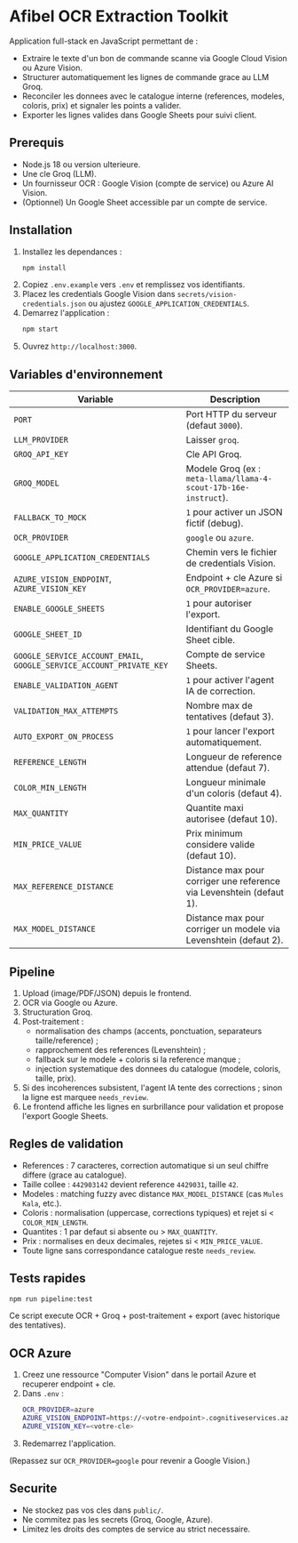 # Afibel OCR Extraction Toolkit

Application full-stack en JavaScript permettant de :

- Extraire le texte d'un bon de commande scanne via Google Cloud Vision ou Azure Vision.
- Structurer automatiquement les lignes de commande grace au LLM Groq.
- Reconciler les donnees avec le catalogue interne (references, modeles, coloris, prix) et signaler les points a valider.
- Exporter les lignes valides dans Google Sheets pour suivi client.

## Prerequis

- Node.js 18 ou version ulterieure.
- Une cle Groq (LLM).
- Un fournisseur OCR : Google Vision (compte de service) ou Azure AI Vision.
- (Optionnel) Un Google Sheet accessible par un compte de service.

## Installation

1. Installez les dependances :
   ```bash
   npm install
   ```
2. Copiez `.env.example` vers `.env` et remplissez vos identifiants.
3. Placez les credentials Google Vision dans `secrets/vision-credentials.json` ou ajustez `GOOGLE_APPLICATION_CREDENTIALS`.
4. Demarrez l'application :
   ```bash
   npm start
   ```
5. Ouvrez `http://localhost:3000`.

## Variables d'environnement

| Variable | Description |
|----------|-------------|
| `PORT` | Port HTTP du serveur (defaut `3000`). |
| `LLM_PROVIDER` | Laisser `groq`. |
| `GROQ_API_KEY` | Cle API Groq. |
| `GROQ_MODEL` | Modele Groq (ex : `meta-llama/llama-4-scout-17b-16e-instruct`). |
| `FALLBACK_TO_MOCK` | `1` pour activer un JSON fictif (debug). |
| `OCR_PROVIDER` | `google` ou `azure`. |
| `GOOGLE_APPLICATION_CREDENTIALS` | Chemin vers le fichier de credentials Vision. |
| `AZURE_VISION_ENDPOINT`, `AZURE_VISION_KEY` | Endpoint + cle Azure si `OCR_PROVIDER=azure`. |
| `ENABLE_GOOGLE_SHEETS` | `1` pour autoriser l'export. |
| `GOOGLE_SHEET_ID` | Identifiant du Google Sheet cible. |
| `GOOGLE_SERVICE_ACCOUNT_EMAIL`, `GOOGLE_SERVICE_ACCOUNT_PRIVATE_KEY` | Compte de service Sheets. |
| `ENABLE_VALIDATION_AGENT` | `1` pour activer l'agent IA de correction. |
| `VALIDATION_MAX_ATTEMPTS` | Nombre max de tentatives (defaut 3). |
| `AUTO_EXPORT_ON_PROCESS` | `1` pour lancer l'export automatiquement. |
| `REFERENCE_LENGTH` | Longueur de reference attendue (defaut 7). |
| `COLOR_MIN_LENGTH` | Longueur minimale d'un coloris (defaut 4). |
| `MAX_QUANTITY` | Quantite maxi autorisee (defaut 10). |
| `MIN_PRICE_VALUE` | Prix minimum considere valide (defaut 10). |
| `MAX_REFERENCE_DISTANCE` | Distance max pour corriger une reference via Levenshtein (defaut 1). |
| `MAX_MODEL_DISTANCE` | Distance max pour corriger un modele via Levenshtein (defaut 2). |

## Pipeline

1. Upload (image/PDF/JSON) depuis le frontend.
2. OCR via Google ou Azure.
3. Structuration Groq.
4. Post-traitement :
   - normalisation des champs (accents, ponctuation, separateurs taille/reference) ;
   - rapprochement des references (Levenshtein) ;
   - fallback sur le modele + coloris si la reference manque ;
   - injection systematique des donnees du catalogue (modele, coloris, taille, prix).
5. Si des incoherences subsistent, l'agent IA tente des corrections ; sinon la ligne est marquee `needs_review`.
6. Le frontend affiche les lignes en surbrillance pour validation et propose l'export Google Sheets.

## Regles de validation

- References : 7 caracteres, correction automatique si un seul chiffre differe (grace au catalogue).
- Taille collee : `442903142` devient reference `4429031`, taille `42`.
- Modeles : matching fuzzy avec distance `MAX_MODEL_DISTANCE` (cas `Mules Kala`, etc.).
- Coloris : normalisation (uppercase, corrections typiques) et rejet si < `COLOR_MIN_LENGTH`.
- Quantites : 1 par defaut si absente ou > `MAX_QUANTITY`.
- Prix : normalises en deux decimales, rejetes si < `MIN_PRICE_VALUE`.
- Toute ligne sans correspondance catalogue reste `needs_review`.

## Tests rapides

```bash
npm run pipeline:test
```

Ce script execute OCR + Groq + post-traitement + export (avec historique des tentatives).

## OCR Azure

1. Creez une ressource "Computer Vision" dans le portail Azure et recuperer endpoint + cle.
2. Dans `.env` :
   ```bash
   OCR_PROVIDER=azure
   AZURE_VISION_ENDPOINT=https://<votre-endpoint>.cognitiveservices.azure.com/
   AZURE_VISION_KEY=<votre-cle>
   ```
3. Redemarrez l'application.

(Repassez sur `OCR_PROVIDER=google` pour revenir a Google Vision.)

## Securite

- Ne stockez pas vos cles dans `public/`.
- Ne commitez pas les secrets (Groq, Google, Azure).
- Limitez les droits des comptes de service au strict necessaire.
